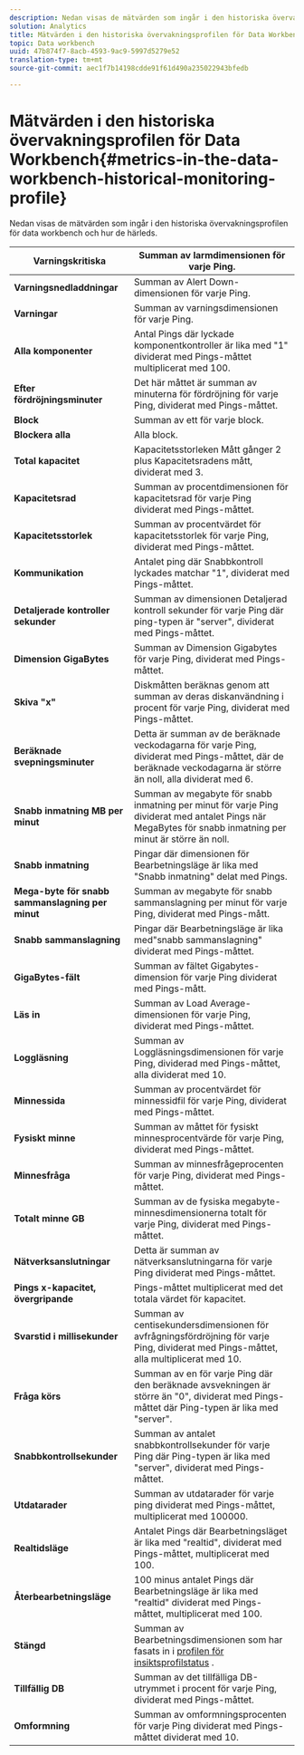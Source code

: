 ```yaml
---
description: Nedan visas de mätvärden som ingår i den historiska övervakningsprofilen för data workbench och hur de härleds.
solution: Analytics
title: Mätvärden i den historiska övervakningsprofilen för Data Workbench
topic: Data workbench
uuid: 47b874f7-8acb-4593-9ac9-5997d5279e52
translation-type: tm+mt
source-git-commit: aec1f7b14198cdde91f61d490a235022943bfedb

---
```



# Mätvärden i den historiska övervakningsprofilen för Data Workbench{#metrics-in-the-data-workbench-historical-monitoring-profile}

Nedan visas de mätvärden som ingår i den historiska övervakningsprofilen för data workbench och hur de härleds.

| **Varningskritiska** | Summan av larmdimensionen för varje Ping. |
|---|---|
| **Varningsnedladdningar** | Summan av Alert Down-dimensionen för varje Ping. |
| **Varningar** | Summan av varningsdimensionen för varje Ping. |
| **Alla komponenter** | Antal Pings där lyckade komponentkontroller är lika med &quot;1&quot; dividerat med Pings-måttet multiplicerat med 100. |
| **Efter fördröjningsminuter** | Det här måttet är summan av minuterna för fördröjning för varje Ping, dividerat med Pings-måttet. |
| **Block** | Summan av ett för varje block. |
| **Blockera alla** | Alla block. |
| **Total kapacitet** | Kapacitetsstorleken Mått gånger 2 plus Kapacitetsradens mått, dividerat med 3. |
| **Kapacitetsrad** | Summan av procentdimensionen för kapacitetsrad för varje Ping dividerat med Pings-måttet. |
| **Kapacitetsstorlek** | Summan av procentvärdet för kapacitetsstorlek för varje Ping, dividerat med Pings-måttet. |
| **Kommunikation** | Antalet ping där Snabbkontroll lyckades matchar &quot;1&quot;, dividerat med Pings-måttet. |
| **Detaljerade kontroller sekunder** | Summan av dimensionen Detaljerad kontroll sekunder för varje Ping där ping-typen är &quot;server&quot;, dividerat med Pings-måttet. |
| **Dimension GigaBytes** | Summan av Dimension Gigabytes för varje Ping, dividerat med Pings-måttet. |
| **Skiva &quot;x&quot;** | Diskmåtten beräknas genom att summan av deras diskanvändning i procent för varje Ping, dividerat med Pings-måttet. |
| **Beräknade svepningsminuter** | Detta är summan av de beräknade veckodagarna för varje Ping, dividerat med Pings-måttet, där de beräknade veckodagarna är större än noll, alla dividerat med 6. |
| **Snabb inmatning MB per minut** | Summan av megabyte för snabb inmatning per minut för varje Ping dividerat med antalet Pings när MegaBytes för snabb inmatning per minut är större än noll. |
| **Snabb inmatning** | Pingar där dimensionen för Bearbetningsläge är lika med &quot;Snabb inmatning&quot; delat med Pings. |
| **Mega-byte för snabb sammanslagning per minut** | Summan av megabyte för snabb sammanslagning per minut för varje Ping, dividerat med Pings-mått. |
| **Snabb sammanslagning** | Pingar där Bearbetningsläge är lika med&quot;snabb sammanslagning&quot; dividerat med Pings-måttet. |
| **GigaBytes-fält** | Summan av fältet Gigabytes-dimension för varje Ping dividerat med Pings-mått. |
| **Läs in** | Summan av Load Average-dimensionen för varje Ping, dividerat med Pings-måttet. |
| **Loggläsning** | Summan av Loggläsningsdimensionen för varje Ping, dividerad med Pings-måttet, alla dividerat med 10. |
| **Minnessida** | Summan av procentvärdet för minnessidfil för varje Ping, dividerat med Pings-måttet. |
| **Fysiskt minne** | Summan av måttet för fysiskt minnesprocentvärde för varje Ping, dividerat med Pings-måttet. |
| **Minnesfråga** | Summan av minnesfrågeprocenten för varje Ping, dividerat med Pings-måttet. |
| **Totalt minne GB** | Summan av de fysiska megabyte-minnesdimensionerna totalt för varje Ping, dividerat med Pings-måttet. |
| **Nätverksanslutningar** | Detta är summan av nätverksanslutningarna för varje Ping dividerat med Pings-måttet. |
| **Pings x-kapacitet, övergripande** | Pings-måttet multiplicerat med det totala värdet för kapacitet. |
| **Svarstid i millisekunder** | Summan av centisekundersdimensionen för avfrågningsfördröjning för varje Ping, dividerat med Pings-måttet, alla multiplicerat med 10. |
| **Fråga körs** | Summan av en för varje Ping där den beräknade avsvekningen är större än &quot;0&quot;, dividerat med Pings-måttet där Ping-typen är lika med &quot;server&quot;. |
| **Snabbkontrollsekunder** | Summan av antalet snabbkontrollsekunder för varje Ping där Ping-typen är lika med &quot;server&quot;, dividerat med Pings-måttet. |
| **Utdatarader** | Summan av utdatarader för varje ping dividerat med Pings-måttet, multiplicerat med 100000. |
| **Realtidsläge** | Antalet Pings där Bearbetningsläget är lika med &quot;realtid&quot;, dividerat med Pings-måttet, multiplicerat med 100. |
| **Återbearbetningsläge** | 100 minus antalet Pings där Bearbetningsläge är lika med &quot;realtid&quot; dividerat med Pings-måttet, multiplicerat med 100. |
| **Stängd** | Summan av Bearbetningsdimensionen som har fasats in i [profilen för insiktsprofilstatus](../../../home/monitoring-installation/monitoring-appendix/monitoring-profile-status.md#concept-d4cd7da41c8a42bab4aea25418264e64) . |
| **Tillfällig DB** | Summan av det tillfälliga DB-utrymmet i procent för varje Ping, dividerat med Pings-måttet. |
| **Omformning** | Summan av omformningsprocenten för varje Ping dividerat med Pings-måttet dividerat med 10. |

